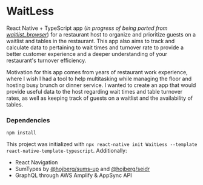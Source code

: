 # WaitLess

React Native + TypeScript app (_in progress of being ported from [waitlist_browser](https://github.com/rotondozer/waitlist)_) for a restaurant host to organize and prioritize guests on a waitlist and tables in the restaurant. This app also aims to track and calculate data to pertaining to wait times and turnover rate to provide a better customer experience and a deeper understanding of your restaurant's turnover efficiency.

Motivation for this app comes from years of restaurant work experience, where I wish I had a tool to help multitasking while managing the floor and hosting busy brunch or dinner service. I wanted to create an app that would provide useful data to the host regarding wait times and table turnover rates, as well as keeping track of guests on a waitlist and the availability of tables.

### Dependencies

```
npm install
```

This project was initialized with `npx react-native init WaitLess --template react-native-template-typescript`.
Additionally:

- React Navigation
- SumTypes by [@hojberg/sums-up](https://github.com/hojberg/sums-up) and [@hojberg/seidr](https://github.com/hojberg/sums-up)
- GraphQL through AWS Amplify & AppSync API
